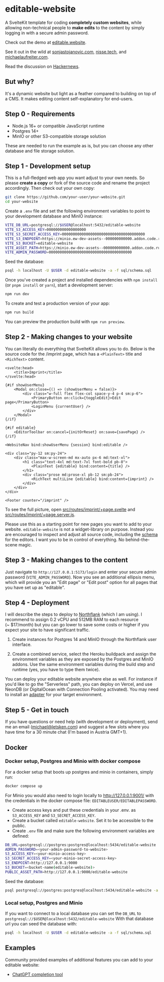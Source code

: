# editable-website

A SvelteKit template for coding **completely custom websites**, while allowing non-technical people to **make edits** to the content by simply logging in with a secure admin password.

Check out the demo at [editable.website](https://editable.website).

See it out in the wild at [sonjastojanovic.com](https://sonjastojanovic.com), [nisse.tech](https://nisse.tech), and [michaelaufreiter.com](https://michaelaufreiter.com).

Read the discussion on [Hackernews](https://news.ycombinator.com/item?id=35456083).

## But why?

It's a dynamic website but light as a feather compared to building on top of a CMS. It makes editing content self-explanatory for end-users.

## Step 0 - Requirements

- Node.js 16+ or compatible JavaScript runtime
- Postgres 14+
- MinIO or other S3-compatible storage solution

These are needed to run the example as is, but you can choose any other database and file storage solution.

## Step 1 - Development setup

This is a full-fledged web app you want adjust to your own needs. So please **create a copy** or fork of the source code and rename the project accordingly. Then check out your own copy:

```bash
git clone https://github.com/your-user/your-website.git
cd your-website
```

Create a `.env` file and set the following environment variables to point to your development database and MinIO instance:

```bash
VITE_DB_URL=postgresql://$USER@localhost:5432/editable-website
VITE_S3_ACCESS_KEY=000000000000000000
VITE_S3_SECRET_ACCESS_KEY=00000000000000000000000000000000000000
VITE_S3_ENDPOINT=https://minio.ew-dev-assets--000000000000.addon.code.run
VITE_S3_BUCKET=editable-website
VITE_ASSET_PATH=https://minio.ew-dev-assets--000000000000.addon.code.run/editable-website
VITE_ADMIN_PASSWORD=00000000000000000000000000000000000000
```

Seed the database:

```bash
psql -h localhost -U $USER -d editable-website -a -f sql/schema.sql
```

Once you've created a project and installed dependencies with `npm install` (or `pnpm install` or `yarn`), start a development server:

```bash
npm run dev
```

To create and test a production version of your app:

```bash
npm run build
```

You can preview the production build with `npm run preview`.

## Step 2 - Making changes to your website

You can literally do everything that SvelteKit allows you to do. Below is the source code for the /imprint page, which has a `<PlainText>` title and `<RichText>` content.

```svelte
<svelte:head>
	<title>Imprint</title>
</svelte:head>

{#if showUserMenu}
	<Modal on:close={() => (showUserMenu = false)}>
		<div class="w-full flex flex-col space-y-4 p-4 sm:p-6">
			<PrimaryButton on:click={toggleEdit}>Edit page</PrimaryButton>
			<LoginMenu {currentUser} />
		</div>
	</Modal>
{/if}

{#if editable}
	<EditorToolbar on:cancel={initOrReset} on:save={savePage} />
{/if}

<WebsiteNav bind:showUserMenu {session} bind:editable />

<div class="py-12 sm:py-24">
	<div class="max-w-screen-md mx-auto px-6 md:text-xl">
		<h1 class="text-4xl md:text-7xl font-bold pb-8">
			<PlainText {editable} bind:content={title} />
		</h1>
		<div class="prose md:prose-xl pb-12 sm:pb-24">
			<RichText multiLine {editable} bind:content={imprint} />
		</div>
	</div>
</div>

<Footer counter="/imprint" />
```

To see the full picture, open [src/routes/imprint/+page.svelte](src/routes/imprint/%2Bpage.svelte) and [src/routes/imprint/+page.server.js](src/routes/imprint/%2Bpage.server.js).

Please use this as a starting point for new pages you want to add to your website. `editable-website` is not a widget-library on purpose. Instead you are encouraged to inspect and adjust all source code, including the [schema](./src/lib/prosemirrorSchemas.js) for the editors. I want you to be in control of everything. No behind-the-scene magic.

## Step 3 - Making changes to the content

Just navigate to `http://127.0.0.1:5173/login` and enter your secure admin password (`VITE_ADMIN_PASSWORD`). Now you see an additional ellipsis menu, which will provide you an "Edit page" or "Edit post" option for all pages that you have set up as "editable".

## Step 4 - Deployment

I will describe the steps to deploy to [Northflank](https://northflank.com/) (which I am using). I recommend to assign 0.2 vCPU and 512MB RAM to each resource (~ $17/month) but you can go lower to save some costs or higher if you expect your site to have significant traffic.

1. Create instances for Postgres 14 and MinIO through the Northflank user interface.

2. Create a combined service, select the Heroku buildpack and assign the environment variables as they are exposed by the Postgres and MinIO addons. Use the same environment variables during the build step and runtime (yes, you have to type them twice).

You can deploy your editable website anywhere else as well. For instance if you'd like to go the "Serverless" path, you can deploy on Vercel, and use NeonDB (or DigitalOcean with Connection Pooling activated). You may need to install an [adapter](https://kit.svelte.dev/docs/adapters) for your target environment.

## Step 5 - Get in touch

If you have questions or need help (with development or deployment), send me an email (michael@letsken.com) and suggest a few slots where you have time for a 30 minute chat (I'm based in Austria GMT+1).

## Docker

### Docker setup, Postgres and Minio with docker compose
For a docker setup that boots up postgres and minio in containers, simply run:
```bash
docker compose up
```

For Minio you would also need to login locally to http://127.0.0.1:9001/ with the credentials in the docker compose file: `EDITABLEUSER/EDITABLEPASSWORD`.
- Create access keys and put these credentials in your .env. as `S3_ACCESS_KEY` and `S3_SECRET_ACCESS_KEY`.
- Create a bucket called `editable-website`. Set it to be accessible to the public.
- Create `.env` file and make sure the following environment variables are defined:
```bash
DB_URL=postgresql://postgres:postgres@localhost:5434/editable-website
ADMIN_PASSWORD=<your-admin-password-to-website>
S3_ACCESS_KEY=<your-minio-access-key>
S3_SECRET_ACCESS_KEY=<your-minio-secret-access-key>
S3_ENDPOINT=http://127.0.0.1:9000
S3_BUCKET=<bucket-name(editable-website)>
PUBLIC_ASSET_PATH=http://127.0.0.1:9000/editable-website
```

Seed the database:

```bash
psql postgresql://postgres:postgres@localhost:5434/editable-website -a -f sql/schema.sql
```

### Local setup, Postgres and Minio
If you want to connect to a local database you can set the `DB_URL` to `postgresql://$USER@localhost:5432/editable-website`
With that database url you can seed the database with:
```bash
psql -h localhost -U $USER -d editable-website -a -f sql/schema.sql
```

## Examples

Community provided examples of additional features you can add to your editable website:

- [ChatGPT completion tool](https://github.com/nilskj/editable-website)
